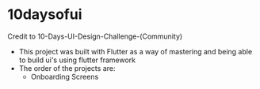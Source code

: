 # 10daysofui

Credit to 10-Days-UI-Design-Challenge-(Community)

- This project was built with Flutter as a way of mastering and being able to build ui's using flutter framework
- The order of the projects are:
  -  Onboarding Screens
